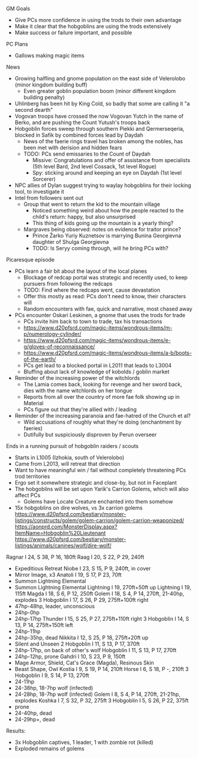 GM Goals
- Give PCs more confidence in using the trods to their own advantage
- Make it clear that the hobgoblins are using the trods extensively
- Make success or failure important, and possible

PC Plans
- Gallows making magic items

News
- Growing halfling and gnome population on the east side of Velerolobo (minor kingdom building buff)
  - Even greater goblin population boom (minor different kingdom building penalty)
- Uhlinberg has been hit by King Cold, so badly that some are calling it "a second dearth"
- Vogovan troops have crossed the now Vogovan Yutch in the name of Berko, and are pushing the Count Yutush's troops back
- Hobgoblin forces sweep through southern Piekki and Qermerseqeria, blocked in Safik by combined forces lead by Daydah
  - News of the faerie rings travel has broken among the nobles, has been met with derision and hidden fears
  - TODO: PCs send emissaries to the Count of Daydah
    - Missive: Congratulations and offer of assistance from specialists (5th level Bard, 2nd level Cossack, 1st level Rogue)
    - Spy: sticking around and keeping an eye on Daydah (1st level Sorcerer)
- NPC allies of Dylan suggest trying to waylay hobgoblins for their locking tool, to investigate it
- Intel from followers sent out
  - Group that went to return the kid to the mountain village
    - Noticed something weird about how the people reacted to the child's return: happy, but also unsurprised
    - This thing of kids going up the mountain is a yearly thing?
  - Margraves being observed: notes on evidence for traitor prince?
    - Prince Žarko Yuriy Kuznetsov is marrying Bunina Georgievna daughter of Shulga Georgievna
    - TODO: Is Seryy coming through, will he bring PCs with?

Picaresque episode
- PCs learn a fair bit about the layout of the local planes
  - Blockage of redcap portal was strategic and recently used, to keep pursuers from following the redcaps
  - TODO: Find where the redcaps went, cause devastation
  - Offer this mostly as read: PCs don't need to know, their characters will
  - Random encounters with fae, quick and narrative, most chased away
- PCs encounter Oskari Leskinen, a gnome that uses the trods for trade
  - PCs invite him back to town to trade, tax his transactions
  - https://www.d20pfsrd.com/magic-items/wondrous-items/m-p/numerology-cylinder/
  - https://www.d20pfsrd.com/magic-items/wondrous-items/e-g/gloves-of-reconnaissance/
  - https://www.d20pfsrd.com/magic-items/wondrous-items/a-b/boots-of-the-earth/
  - PCs get lead to a blocked portal in L2011 that leads to L3004
  - Bluffing about lack of knowledge of kobolds / goblin market
- Reminder of the increasing power of the witchlords
  - The Lamia comes back, looking for revenge and her sword back, dies with the name witchlords on her tongue
  - Reports from all over the country of more fae folk showing up in Material
  - PCs figure out that they're allied with / leading 
- Reminder of the increasing paranoia and fae-hatred of the Church et al?
  - Wild accusations of roughly what they're doing (enchantment by faeries)
  - Dutifully but suspiciously disproven by Perun overseer

Ends in a running pursuit of hobgoblin raiders / scouts
- Starts in L1005 (Izhokia, south of Velerolobo)
- Came from L2013, will retreat that direction
- Want to have meaningful win / fail without completely threatening PCs trod territories
- Ergo set it somewhere strategic and close-by, but not in Faceplant
- The hobgoblins will be set upon Yarik's Carrion Golems, which will also affect PCs
  - Golems have Locate Creature enchanted into them somehow
- 15x hobgoblins on dire wolves, vs 3x carrion golems
  https://www.d20pfsrd.com/bestiary/monster-listings/constructs/golem/golem-carrion/golem-carrion-weaponized/
  https://aonprd.com/MonsterDisplay.aspx?ItemName=Hobgoblin%20Lieutenant
  https://www.d20pfsrd.com/bestiary/monster-listings/animals/canines/wolf/dire-wolf/


Ragnar        I 24, S 38, P 16, 180ft
Raag          I 20, S 22, P 29, 240ft
- Expeditious Retreat
Niobe         I 23, S 15, P  9, 240ft, in cover
- Mirror Image, x3
Anatoli       I 19, S 17, P 23, 70ft
- Summon Lightning Elemental
- Summon Lightning Elemental
Lightning     I 19,             270ft+50ft up
Lightning     I 19,             115ft
Magda         I 18, S  6, P 12, 250ft
Golem         I 18, S  4, P 14, 270ft, 21-40hp, explodes
3 Hobgoblin   I 17, S 26, P 29, 275ft+100ft right
- 47hp-48hp, leader, unconscious
- 24hp-0hp
- 24hp-17hp
Thunder       I 15, S 25, P 27, 275ft+110ft right
3 Hobgoblin   I 14, S 13, P 14, 275ft+150ft left
- 24hp-11hp
- 24hp-35hp, dead
Nikkita       I 12, S 25, P 18, 275ft+20ft up
- Silent and Unseen
2 Hobgoblin   I 11, S 13, P 17, 370ft
- 24hp-17hp, on back of other's wolf
Hobgoblin     I 11, S 13, P 17, 270ft
- 24hp-12hp, prone
Gahdri        I 10, S 23, P  9, 150ft
- Mage Armor, Shield, Cat's Grace (Magda), Resinous Skin
- Beast Shape, Owl
Kostia        I  9, S 19, P 14, 210ft
  Horse       I  6, S 18, P  -, 210ft
3 Hobgoblin   I  9, S 14, P 13, 270ft
- 24-11hp
- 24-38hp, 18-7hp wolf (infected)
- 24-28hp, 18-7hp wolf (infected)
Golem         I  8, S  4, P 14, 270ft, 21-21hp, explodes
Koshka        I  7, S 32, P 32, 275ft
3 Hobgoblin   I  5, S 26, P 22, 375ft
- prone
- 24-40hp, dead
- 24-29hp+, dead

Results:
- 3x Hobgoblin captives, 1 leader, 1 with zombie rot (killed)
- Exploded remains of golems
